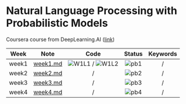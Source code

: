 # Natural Language Processing with Probabilistic Models

Coursera course from DeepLearning.AI ([link](https://www.coursera.org/learn/probabilistic-models-in-nlp))

<div align="center">

| **Week** |                                        **Note**                                         |                                                          **Code**                                                           |             **Status**             | **Keywords** |
| :------: | :-------------------------------------------------------------------------------------: | :-------------------------------------------------------------------------------------------------------------------------: | :--------------------------------: | :----------: |
|  week1   | [week1.md](https://github.com/yixiaowang2001/NLP_Notes/blob/main/Course2/note/week1.md) | ![W1L1](C2_W1_lecture_nb_01_building_the_vocabulary_model.ipynb) / ![W1L2](C2_W1_lecture_nb_02_candidates_from_edits.ipynb) | ![pb1](https://progress-bar.dev/1) |      /       |
|  week2   | [week2.md](https://github.com/yixiaowang2001/NLP_Notes/blob/main/Course2/note/week2.md) |                                                              /                                                              | ![pb2](https://progress-bar.dev/0) |      /       |
|  week3   | [week3.md](https://github.com/yixiaowang2001/NLP_Notes/blob/main/Course2/note/week3.md) |                                                              /                                                              | ![pb3](https://progress-bar.dev/0) |      /       |
|  week4   | [week4.md](https://github.com/yixiaowang2001/NLP_Notes/blob/main/Course2/note/week4.md) |                                                              /                                                              | ![pb4](https://progress-bar.dev/0) |      /       |

</div>
